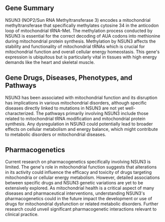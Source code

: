 ## Gene Summary
NSUN3 (NOP2/Sun RNA Methyltransferase 3) encodes a mitochondrial methyltransferase that specifically methylates cytosine 34 in the anticodon loop of mitochondrial tRNA-Met. The methylation process conducted by NSUN3 is essential for the correct decoding of AUA codons into methionine during mitochondrial protein synthesis. Methylation by NSUN3 affects the stability and functionality of mitochondrial tRNAs which is crucial for mitochondrial function and overall cellular energy homeostasis. This gene's expression is ubiquitous but is particularly vital in tissues with high energy demands like the heart and skeletal muscle.

## Gene Drugs, Diseases, Phenotypes, and Pathways
NSUN3 has been associated with mitochondrial function and its disruption has implications in various mitochondrial disorders, although specific diseases directly linked to mutations in NSUN3 are not yet well-characterized. The pathways primarily involving NSUN3 include those related to mitochondrial tRNA modification and mitochondrial protein synthesis. Any dysregulation in NSUN3 could potentially lead to broader effects on cellular metabolism and energy balance, which might contribute to metabolic disorders or mitochondrial diseases. 

## Pharmacogenetics
Current research on pharmacogenetics specifically involving NSUN3 is limited. The gene's role in mitochondrial function suggests that alterations in its activity could influence the efficacy and toxicity of drugs targeting mitochondria or cellular energy metabolism. However, detailed associations between specific drugs and NSUN3 genetic variations are yet to be extensively explored. As mitochondrial health is a critical aspect of many diseases and pharmaceutical interventions, understanding NSUN3's pharmacogenetics could in the future impact the development or use of drugs for mitochondrial dysfunction or related metabolic disorders. Further research could unveil significant pharmacogenetic interactions relevant to clinical practice.